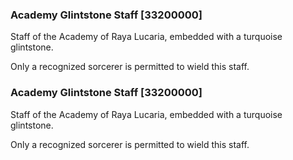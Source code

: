 ### Academy Glintstone Staff [33200000]

Staff of the Academy of Raya Lucaria, embedded with a turquoise glintstone.

Only a recognized sorcerer is permitted to wield this staff.### Academy Glintstone Staff [33200000]

Staff of the Academy of Raya Lucaria, embedded with a turquoise glintstone.

Only a recognized sorcerer is permitted to wield this staff.